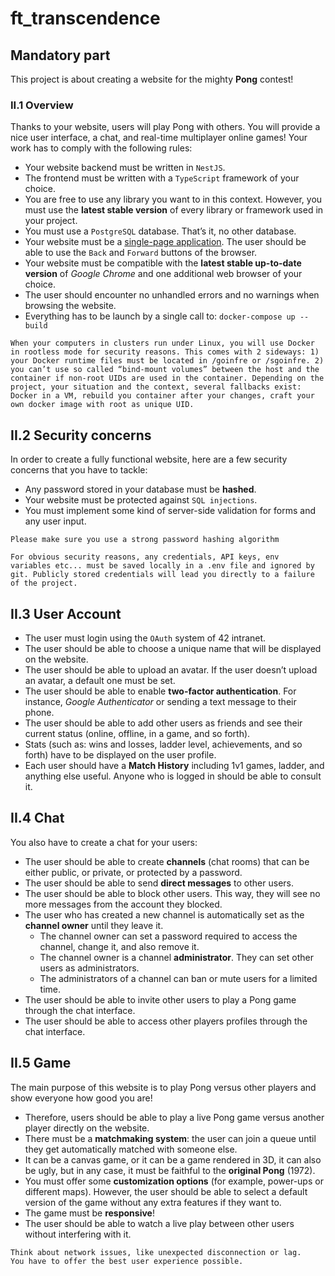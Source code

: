 # ft_transcendence

## Mandatory part
This project is about creating a website for the mighty **Pong** contest!

### II.1 Overview
Thanks to your website, users will play Pong with others. You will provide a nice user
interface, a chat, and real-time multiplayer online games!
Your work has to comply with the following rules:

- Your website backend must be written in `NestJS`.
- The frontend must be written with a `TypeScript` framework of your choice.
- You are free to use any library you want to in this context. However, you must use the **latest stable version** of every library or framework used in your project.
- You must use a `PostgreSQL` database. That’s it, no other database.
- Your website must be a [single-page application](https://en.wikipedia.org/wiki/Single-page_application). The user should be able to use the `Back` and `Forward` buttons of the browser.
- Your website must be compatible with the **latest stable up-to-date version** of *Google Chrome* and one additional web browser of your choice.
- The user should encounter no unhandled errors and no warnings when browsing the website.
- Everything has to be launch by a single call to: `docker-compose up --build`

```
When your computers in clusters run under Linux, you will use Docker in rootless mode for security reasons. This comes with 2 sideways: 1) your Docker runtime files must be located in /goinfre or /sgoinfre. 2) you can’t use so called “bind-mount volumes” between the host and the container if non-root UIDs are used in the container. Depending on the project, your situation and the context, several fallbacks exist: Docker in a VM, rebuild you container after your changes, craft your own docker image with root as unique UID.
```

## II.2 Security concerns
In order to create a fully functional website, here are a few security concerns that you
have to tackle:
- Any password stored in your database must be **hashed**.
- Your website must be protected against `SQL injections`.
- You must implement some kind of server-side validation for forms and any user input.

```
Please make sure you use a strong password hashing algorithm
```

```
For obvious security reasons, any credentials, API keys, env
variables etc... must be saved locally in a .env file and ignored by
git. Publicly stored credentials will lead you directly to a failure
of the project.
```

## II.3 User Account
- The user must login using the `OAuth` system of 42 intranet.
- The user should be able to choose a unique name that will be displayed on the website.
- The user should be able to upload an avatar. If the user doesn’t upload an avatar, a default one must be set.
- The user should be able to enable **two-factor authentication**. For instance, *Google Authenticator* or sending a text message to their phone.
- The user should be able to add other users as friends and see their current status (online, offline, in a game, and so forth).
- Stats (such as: wins and losses, ladder level, achievements, and so forth) have to be displayed on the user profile.
- Each user should have a **Match History** including 1v1 games, ladder, and anything else useful. Anyone who is logged in should be able to consult it.

## II.4 Chat
You also have to create a chat for your users:

- The user should be able to create **channels** (chat rooms) that can be either public, or private, or protected by a password.
- The user should be able to send **direct messages** to other users.
- The user should be able to block other users. This way, they will see no more messages from the account they blocked.
- The user who has created a new channel is automatically set as the **channel owner** until they leave it. 
  - The channel owner can set a password required to access the channel, change it, and also remove it.
  - The channel owner is a channel **administrator**. They can set other users as administrators.
  - The administrators of a channel can ban or mute users for a limited time.
- The user should be able to invite other users to play a Pong game through the chat
interface.
- The user should be able to access other players profiles through the chat interface.

## II.5 Game
The main purpose of this website is to play Pong versus other players and show everyone how good you are!

- Therefore, users should be able to play a live Pong game versus another player directly on the website.
- There must be a **matchmaking system**: the user can join a queue until they get automatically matched with someone else.
- It can be a canvas game, or it can be a game rendered in 3D, it can also be ugly, but in any case, it must be faithful to the **original Pong** (1972).
- You must offer some **customization options** (for example, power-ups or different maps). However, the user should be able to select a default version of the game without any extra features if they want to.
- The game must be **responsive**!
- The user should be able to watch a live play between other users without interfering with it.

```
Think about network issues, like unexpected disconnection or lag.
You have to offer the best user experience possible.
```
